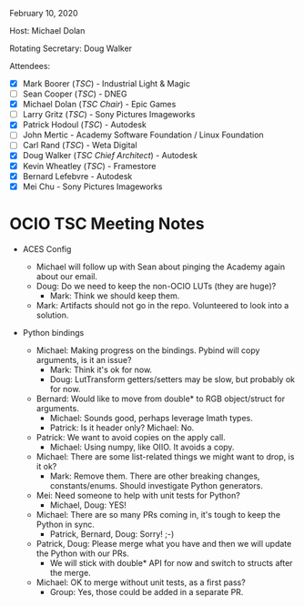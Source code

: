 <!-- SPDX-License-Identifier: CC-BY-4.0 -->
<!-- Copyright Contributors to the OpenColorIO Project. -->

February 10, 2020

Host: Michael Dolan

Rotating Secretary: Doug Walker

Attendees:
  * [X] Mark Boorer (_TSC_) - Industrial Light & Magic
  * [ ] Sean Cooper (_TSC_) - DNEG
  * [X] Michael Dolan (_TSC Chair_) - Epic Games
  * [ ] Larry Gritz (_TSC_) - Sony Pictures Imageworks
  * [X] Patrick Hodoul (_TSC_) - Autodesk
  * [ ] John Mertic - Academy Software Foundation / Linux Foundation
  * [ ] Carl Rand (_TSC_) - Weta Digital
  * [X] Doug Walker (_TSC Chief Architect_) - Autodesk
  * [X] Kevin Wheatley (_TSC_) - Framestore
  * [X] Bernard Lefebvre - Autodesk
  * [X] Mei Chu - Sony Pictures Imageworks

# **OCIO TSC Meeting Notes**

* ACES Config
    - Michael will follow up with Sean about pinging the Academy again about our email.
    - Doug: Do we need to keep the non-OCIO LUTs (they are huge)?
        - Mark: Think we should keep them.
    - Mark: Artifacts should not go in the repo.  Volunteered to look into a solution.

* Python bindings
    - Michael: Making progress on the bindings.  Pybind will copy arguments, is it an issue?
        - Mark: Think it's ok for now.
        - Doug: LutTransform getters/setters may be slow, but probably ok for now.
    - Bernard: Would like to move from double* to RGB object/struct for arguments.
        - Michael: Sounds good, perhaps leverage Imath types.
        - Patrick: Is it header only?  Michael: No.
    - Patrick: We want to avoid copies on the apply call.  
        - Michael: Using numpy, like OIIO.  It avoids a copy.
    - Michael: There are some list-related things we might want to drop, is it ok?
        - Mark: Remove them.  There are other breaking changes, constants/enums.
            Should investigate Python generators.
    - Mei: Need someone to help with unit tests for Python?
        - Michael, Doug: YES!
    - Michael: There are so many PRs coming in, it's tough to keep the Python in sync.
        - Patrick, Bernard, Doug: Sorry!  ;-)
    - Patrick, Doug: Please merge what you have and then we will update the Python with our PRs.
        - We will stick with double* API for now and switch to structs after the merge.
    - Michael: OK to merge without unit tests, as a first pass?
        - Group: Yes, those could be added in a separate PR.
